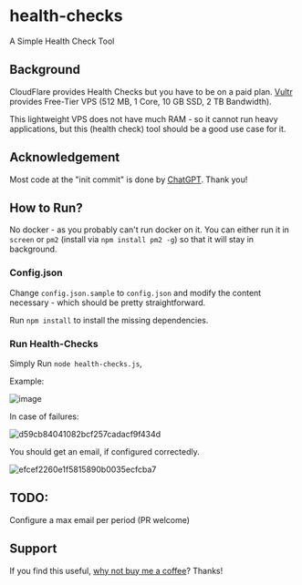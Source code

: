 # health-checks
A Simple Health Check Tool

## Background
CloudFlare provides Health Checks but you have to be on a paid plan. [Vultr](https://helloacm.com/out/vultr) provides Free-Tier VPS (512 MB, 1 Core, 10 GB SSD, 2 TB Bandwidth).

This lightweight VPS does not have much RAM - so it cannot run heavy applications, but this (health check) tool should be a good use case for it.

## Acknowledgement
Most code at the "init commit" is done by [ChatGPT](https://helloacm.com/chatgpt-designs-a-health-check-tool-in-node-js-to-run-on-free-vps-instance/). Thank you!

## How to Run?
No docker - as you probably can't run docker on it. You can either run it in `screen` or `pm2` (install via `npm install pm2 -g`) so that it will stay in background.

### Config.json
Change `config.json.sample` to `config.json` and modify the content necessary - which should be pretty straightforward.

Run `npm install` to install the missing dependencies.

### Run Health-Checks
Simply Run `node health-checks.js`,

Example:

![image](https://user-images.githubusercontent.com/1764434/226456987-049768c5-f00d-4bd8-9829-7455de428a77.png)

In case of failures:

![d59cb84041082bcf257cadacf9f434d](https://user-images.githubusercontent.com/1764434/226457048-a378637f-9cba-4d5e-a830-4ec05330207b.png)

You should get an email, if configured correctedly.

![efcef2260e1f5815890b0035ecfcba7](https://user-images.githubusercontent.com/1764434/226457115-dcf56438-f820-4df8-868f-a4454aacdb6e.png)

## TODO:
Configure a max email per period (PR welcome)

## Support
If you find this useful, [why not buy me a coffee](https://justyy.com/out/bmc)? Thanks!
